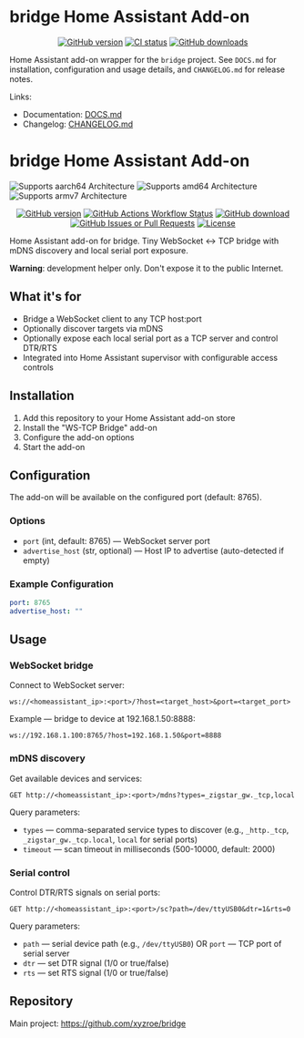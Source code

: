 # bridge Home Assistant Add-on

<div align="center"> 
<a href="https://github.com/xyzroe/bridge/releases"><img src="https://img.shields.io/github/release/xyzroe/bridge.svg" alt="GitHub version"></img></a>
<a href="https://github.com/xyzroe/bridge/actions/workflows/build-binaries.yml"><img src="https://img.shields.io/github/actions/workflow/status/xyzroe/bridge/build-binaries.yml" alt="CI status"></img></a>
<a href="https://github.com/xyzroe/bridge/releases/latest"><img src="https://img.shields.io/github/downloads/xyzroe/bridge/total.svg" alt="GitHub downloads"></img></a>
</div>

Home Assistant add-on wrapper for the `bridge` project. See `DOCS.md` for installation, configuration and usage details, and `CHANGELOG.md` for release notes.

Links:

- Documentation: [DOCS.md](./DOCS.md)
- Changelog: [CHANGELOG.md](./CHANGELOG.md)

# bridge Home Assistant Add-on

![Supports aarch64 Architecture][aarch64-shield]
![Supports amd64 Architecture][amd64-shield]
![Supports armv7 Architecture][armv7-shield]

[aarch64-shield]: https://img.shields.io/badge/aarch64-yes-green.svg
[amd64-shield]: https://img.shields.io/badge/amd64-yes-green.svg
[armhf-shield]: https://img.shields.io/badge/armhf-yes-green.svg
[armv7-shield]: https://img.shields.io/badge/armv7-yes-green.svg
[i386-shield]: https://img.shields.io/badge/i386-yes-green.svg

<div align="center"> 
<a href="https://github.com/xyzroe/bridge/releases"><img src="https://img.shields.io/github/release/xyzroe/bridge.svg" alt="GitHub version"></img></a>
<a href="https://github.com/xyzroe/bridge/actions/workflows/build-binaries.yml"><img src="https://img.shields.io/github/actions/workflow/status/xyzroe/bridge/build-binaries.yml" alt="GitHub Actions Workflow Status"></img></a>
<a href="https://github.com/xyzroe/bridge/releases/latest"><img src="https://img.shields.io/github/downloads/xyzroe/bridge/total.svg" alt="GitHub download"></img></a>
<a href="https://github.com/xyzroe/bridge/issues"><img src="https://img.shields.io/github/issues/xyzroe/bridge" alt="GitHub Issues or Pull Requests"></img></a>
<a href="https://github.com/xyzroe/bridge/blob/main/LICENSE"><img src="https://img.shields.io/github/license/xyzroe/bridge.svg" alt="License"></img></a>
</div>

Home Assistant add-on for bridge. Tiny WebSocket ↔ TCP bridge with mDNS discovery and local serial port exposure.

**Warning**: development helper only. Don't expose it to the public Internet.

## What it's for

- Bridge a WebSocket client to any TCP host:port
- Optionally discover targets via mDNS
- Optionally expose each local serial port as a TCP server and control DTR/RTS
- Integrated into Home Assistant supervisor with configurable access controls

## Installation

1. Add this repository to your Home Assistant add-on store
2. Install the "WS-TCP Bridge" add-on
3. Configure the add-on options
4. Start the add-on

## Configuration

The add-on will be available on the configured port (default: 8765).

### Options

- `port` (int, default: 8765) — WebSocket server port
- `advertise_host` (str, optional) — Host IP to advertise (auto-detected if empty)

### Example Configuration

```yaml
port: 8765
advertise_host: ""
```

## Usage

### WebSocket bridge

Connect to WebSocket server:

```
ws://<homeassistant_ip>:<port>/?host=<target_host>&port=<target_port>
```

Example — bridge to device at 192.168.1.50:8888:

```
ws://192.168.1.100:8765/?host=192.168.1.50&port=8888
```

### mDNS discovery

Get available devices and services:

```
GET http://<homeassistant_ip>:<port>/mdns?types=_zigstar_gw._tcp,local
```

Query parameters:

- `types` — comma-separated service types to discover (e.g., `_http._tcp`, `_zigstar_gw._tcp.local`, `local` for serial ports)
- `timeout` — scan timeout in milliseconds (500-10000, default: 2000)

### Serial control

Control DTR/RTS signals on serial ports:

```
GET http://<homeassistant_ip>:<port>/sc?path=/dev/ttyUSB0&dtr=1&rts=0
```

Query parameters:

- `path` — serial device path (e.g., `/dev/ttyUSB0`) OR `port` — TCP port of serial server
- `dtr` — set DTR signal (1/0 or true/false)
- `rts` — set RTS signal (1/0 or true/false)

## Repository

Main project: https://github.com/xyzroe/bridge
